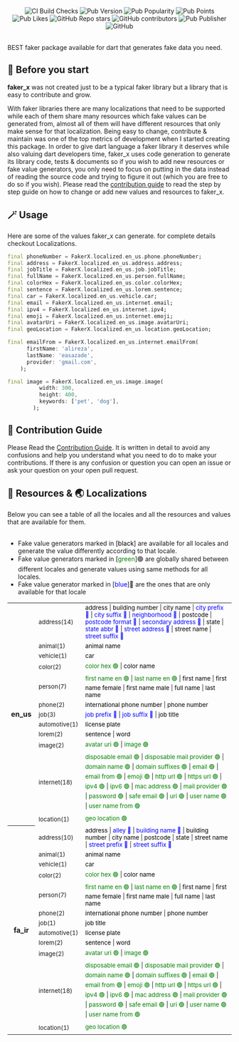 <p align="center"> <img alt="CI Build Checks" src="https://img.shields.io/github/actions/workflow/status/easazade/faker_x/test.yaml?branch=master&style=flat-square"> <img alt="Pub Version" src="https://img.shields.io/pub/v/faker_x?style=flat-square"> <img alt="Pub Popularity" src="https://img.shields.io/pub/popularity/faker_x?style=flat-square"> <img alt="Pub Points" src="https://img.shields.io/pub/points/faker_x?style=flat-square"> <img alt="Pub Likes" src="https://img.shields.io/pub/likes/faker_x?style=flat-square"> <img alt="GitHub Repo stars" src="https://img.shields.io/github/stars/easazade/faker_x?style=flat-square"> <img alt="GitHub contributors" src="https://img.shields.io/github/contributors/easazade/faker_x?style=flat-square"> <img alt="Pub Publisher" src="https://img.shields.io/pub/publisher/faker_x?style=flat-square"> <img alt="GitHub" src="https://img.shields.io/github/license/easazade/faker_x?style=flat-square"> </p>

<br>
BEST faker package available for dart that generates fake data you need.
<br>

## 🚀 Before you start
**faker_x** was not created just to be a typical faker library but a library that is easy to contribute and grow.


With faker libraries there are many localizations that need to be supported while each of them share many resources which fake values can be generated from, almost all of them will have different resources that only make sense for that localization. Being easy to change, contribute & maintain was one of the top metrics of development when I started creating this package. In order to give dart language a faker library it deserves while also valuing dart developers time, faker_x uses code generation to generate its library code, tests & documents so if you wish to add new resources or fake value generators, you only need to focus on putting in the data instead of reading the source code and trying to figure it out (which you are free to do so if you wish). Please read the [contribution guide](CONTRIBUTING.md) to read the step by step guide on how to change or add new values and resources to faker_x.


## 🪄 Usage

Here are some of the values faker_x can generate. for complete details checkout Localizations.

```dart
final phoneNumber = FakerX.localized.en_us.phone.phoneNumber;
final address = FakerX.localized.en_us.address.address;
final jobTitle = FakerX.localized.en_us.job.jobTitle;
final fullName = FakerX.localized.en_us.person.fullName;
final colorHex = FakerX.localized.en_us.color.colorHex;
final sentence = FakerX.localized.en_us.lorem.sentence;
final car = FakerX.localized.en_us.vehicle.car;
final email = FakerX.localized.en_us.internet.email;
final ipv4 = FakerX.localized.en_us.internet.ipv4;
final emoji = FakerX.localized.en_us.internet.emoji;
final avatarUri = FakerX.localized.en_us.image.avatarUri;
final geoLocation = FakerX.localized.en_us.location.geoLocation;

final emailFrom = FakerX.localized.en_us.internet.emailFrom(
      firstName: 'alireza',
      lastName: 'easazade',
      provider: 'gmail.com',
    );

final image = FakerX.localized.en_us.image.image(
          width: 300,
          height: 400,
          keywords: ['pet', 'dog'],
        );    
```


## 📜 Contribution Guide
Please Read the [Contribution Guide](CONTRIBUTING.md). It is written in detail to avoid any confusions and help you understand what you need to do to make your contributions. If there is any confusion or question you can open an issue or ask your question on your open pull request.


## 💎 Resources & 🌏 Localizations

Below you can see a table of all the locales and all the resources and values that are available for them.<br><br>
- Fake value generators marked in [<span style="color:black">black</span>] are available for all locales and generate the value differently according to that locale.<br>
 - Fake value generators marked in [<span style="color:green">green</span>]🟢 are globally shared between different locales and generate values using same methods for all locales.<br>
- Fake value generator marked in [<span style="color:blue">blue</span>]🔵 are the ones that are only available for that locale<br>
<table>
<tr>
<th rowspan="12" scope="row">en_us</th>
<td><small>address(14) </small></td>
<td><small><span style='color:black'>address</span> | <span style='color:black'>building number</span> | <span style='color:black'>city name</span> | <span style='color:blue'>city prefix 🔵</span> | <span style='color:blue'>city suffix 🔵</span> | <span style='color:blue'>neighborhood 🔵</span> | <span style='color:black'>postcode</span> | <span style='color:blue'>postcode format 🔵</span> | <span style='color:blue'>secondary address 🔵</span> | <span style='color:black'>state</span> | <span style='color:blue'>state abbr 🔵</span> | <span style='color:blue'>street address 🔵</span> | <span style='color:black'>street name</span> | <span style='color:blue'>street suffix 🔵</span></small></td>
</tr>
<tr>
<td><small>animal(1) </small></td>
<td><small><span style='color:black'>animal name</span></small></td>
</tr>
<tr>
<td><small>vehicle(1) </small></td>
<td><small><span style='color:black'>car</span></small></td>
</tr>
<tr>
<td><small>color(2) </small></td>
<td><small><span style='color:green'>color hex 🟢</span> | <span style='color:black'>color name</span></small></td>
</tr>
<tr>
<td><small>person(7) </small></td>
<td><small><span style='color:green'>first name en 🟢</span> | <span style='color:green'>last name en 🟢</span> | <span style='color:black'>first name</span> | <span style='color:black'>first name female</span> | <span style='color:black'>first name male</span> | <span style='color:black'>full name</span> | <span style='color:black'>last name</span></small></td>
</tr>
<tr>
<td><small>phone(2) </small></td>
<td><small><span style='color:black'>international phone number</span> | <span style='color:black'>phone number</span></small></td>
</tr>
<tr>
<td><small>job(3) </small></td>
<td><small><span style='color:blue'>job prefix 🔵</span> | <span style='color:blue'>job suffix 🔵</span> | <span style='color:black'>job title</span></small></td>
</tr>
<tr>
<td><small>automotive(1) </small></td>
<td><small><span style='color:black'>license plate</span></small></td>
</tr>
<tr>
<td><small>lorem(2) </small></td>
<td><small><span style='color:black'>sentence</span> | <span style='color:black'>word</span></small></td>
</tr>
<tr>
<td><small>image(2) </small></td>
<td><small><span style='color:green'>avatar uri 🟢</span> | <span style='color:green'>image 🟢</span></small></td>
</tr>
<tr>
<td><small>internet(18) </small></td>
<td><small><span style='color:green'>disposable email 🟢</span> | <span style='color:green'>disposable mail provider 🟢</span> | <span style='color:green'>domain name 🟢</span> | <span style='color:green'>domain suffixes 🟢</span> | <span style='color:green'>email 🟢</span> | <span style='color:green'>email from 🟢</span> | <span style='color:green'>emoji 🟢</span> | <span style='color:green'>http url 🟢</span> | <span style='color:green'>https url 🟢</span> | <span style='color:green'>ipv4 🟢</span> | <span style='color:green'>ipv6 🟢</span> | <span style='color:green'>mac address 🟢</span> | <span style='color:green'>mail provider 🟢</span> | <span style='color:green'>password 🟢</span> | <span style='color:green'>safe email 🟢</span> | <span style='color:green'>uri 🟢</span> | <span style='color:green'>user name 🟢</span> | <span style='color:green'>user name from 🟢</span></small></td>
</tr>
<tr>
<td><small>location(1) </small></td>
<td><small><span style='color:green'>geo location 🟢</span></small></td>
</tr>
<tr>
<th rowspan="12" scope="row">fa_ir</th>
<td><small>address(10) </small></td>
<td><small><span style='color:black'>address</span> | <span style='color:blue'>alley 🔵</span> | <span style='color:blue'>building name 🔵</span> | <span style='color:black'>building number</span> | <span style='color:black'>city name</span> | <span style='color:black'>postcode</span> | <span style='color:black'>state</span> | <span style='color:black'>street name</span> | <span style='color:blue'>street prefix 🔵</span> | <span style='color:blue'>street suffix 🔵</span></small></td>
</tr>
<tr>
<td><small>animal(1) </small></td>
<td><small><span style='color:black'>animal name</span></small></td>
</tr>
<tr>
<td><small>vehicle(1) </small></td>
<td><small><span style='color:black'>car</span></small></td>
</tr>
<tr>
<td><small>color(2) </small></td>
<td><small><span style='color:green'>color hex 🟢</span> | <span style='color:black'>color name</span></small></td>
</tr>
<tr>
<td><small>person(7) </small></td>
<td><small><span style='color:green'>first name en 🟢</span> | <span style='color:green'>last name en 🟢</span> | <span style='color:black'>first name</span> | <span style='color:black'>first name female</span> | <span style='color:black'>first name male</span> | <span style='color:black'>full name</span> | <span style='color:black'>last name</span></small></td>
</tr>
<tr>
<td><small>phone(2) </small></td>
<td><small><span style='color:black'>international phone number</span> | <span style='color:black'>phone number</span></small></td>
</tr>
<tr>
<td><small>job(1) </small></td>
<td><small><span style='color:black'>job title</span></small></td>
</tr>
<tr>
<td><small>automotive(1) </small></td>
<td><small><span style='color:black'>license plate</span></small></td>
</tr>
<tr>
<td><small>lorem(2) </small></td>
<td><small><span style='color:black'>sentence</span> | <span style='color:black'>word</span></small></td>
</tr>
<tr>
<td><small>image(2) </small></td>
<td><small><span style='color:green'>avatar uri 🟢</span> | <span style='color:green'>image 🟢</span></small></td>
</tr>
<tr>
<td><small>internet(18) </small></td>
<td><small><span style='color:green'>disposable email 🟢</span> | <span style='color:green'>disposable mail provider 🟢</span> | <span style='color:green'>domain name 🟢</span> | <span style='color:green'>domain suffixes 🟢</span> | <span style='color:green'>email 🟢</span> | <span style='color:green'>email from 🟢</span> | <span style='color:green'>emoji 🟢</span> | <span style='color:green'>http url 🟢</span> | <span style='color:green'>https url 🟢</span> | <span style='color:green'>ipv4 🟢</span> | <span style='color:green'>ipv6 🟢</span> | <span style='color:green'>mac address 🟢</span> | <span style='color:green'>mail provider 🟢</span> | <span style='color:green'>password 🟢</span> | <span style='color:green'>safe email 🟢</span> | <span style='color:green'>uri 🟢</span> | <span style='color:green'>user name 🟢</span> | <span style='color:green'>user name from 🟢</span></small></td>
</tr>
<tr>
<td><small>location(1) </small></td>
<td><small><span style='color:green'>geo location 🟢</span></small></td>
</tr>
</table>


